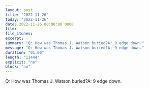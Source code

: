 ```yaml
---
layout: post
title: "2022-11-26"
today: "2022-11-26"
date: 2022-11-26 00:00:00 0000
file:
file_itunes:
excerpt:
summary: "Q: How was Thomas J. Watson buried?A: 9 edge down."
message: "Q: How was Thomas J. Watson buried?A: 9 edge down."
duration: "01:00"
length: "11444"
explicit: "no"
block: "no"
---
```

Q: How was Thomas J. Watson buried?A: 9 edge down.

